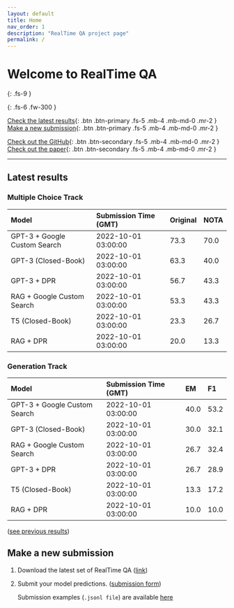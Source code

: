 ```yaml
---
layout: default
title: Home
nav_order: 1
description: "RealTime QA project page"
permalink: /
---
```


# Welcome to RealTime QA
{: .fs-9 }


{: .fs-6 .fw-300 }

[Check the latest results](#latest-results){: .btn .btn-primary .fs-5 .mb-4 .mb-md-0 .mr-2 } [Make a new submission](#make-a-new-submission){: .btn .btn-primary .fs-5 .mb-4 .mb-md-0 .mr-2 }

[Check out the GitHub](https://github.com/realtimeqa/realtimeqa_public){: .btn .btn-secondary .fs-5 .mb-4 .mb-md-0 .mr-2 } [Check out the paper](https://arxiv.org/abs/2207.13332){: .btn .btn-secondary .fs-5 .mb-4 .mb-md-0 .mr-2 }

---

## Latest results 

### Multiple Choice Track

| Model        | Submission Time (GMT) | Original | NOTA | 
|:-------------|:---------|:---------|:-----|
|GPT-3 + Google Custom Search|2022-10-01 03:00:00|73.3|70.0|
|GPT-3 (Closed-Book)|2022-10-01 03:00:00|63.3|40.0|
|GPT-3 + DPR|2022-10-01 03:00:00|56.7|43.3|
|RAG + Google Custom Search|2022-10-01 03:00:00|53.3|43.3|
|T5 (Closed-Book)|2022-10-01 03:00:00|23.3|26.7|
|RAG + DPR|2022-10-01 03:00:00|20.0|13.3|



### Generation Track

| Model        | Submission Time (GMT) | EM | F1 | 
|:-------------|:---------|:---------|:-----|
|GPT-3 + Google Custom Search|2022-10-01 03:00:00|40.0|53.2|
|GPT-3 (Closed-Book)|2022-10-01 03:00:00|30.0|32.1|
|RAG + Google Custom Search|2022-10-01 03:00:00|26.7|32.4|
|GPT-3 + DPR|2022-10-01 03:00:00|26.7|28.9|
|T5 (Closed-Book)|2022-10-01 03:00:00|13.3|17.2|
|RAG + DPR|2022-10-01 03:00:00|10.0|10.0|



([see previous results](https://realtimeqa.github.io/docs/results/2022/))

## Make a new submission

1. Download the latest set of RealTime QA ([link](https://github.com/realtimeqa/realtimeqa_public))

1. Submit your model predictions. ([submission form](https://forms.gle/6xANYtedAf8UrqyY8))

    Submission examples (`.jsonl file`) are available [here](https://github.com/realtimeqa/realtimeqa_public/tree/main/baseline_results)
